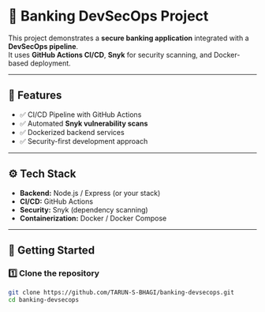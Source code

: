 # 🏦 Banking DevSecOps Project

This project demonstrates a **secure banking application** integrated with a **DevSecOps pipeline**.  
It uses **GitHub Actions CI/CD**, **Snyk** for security scanning, and Docker-based deployment.

---

## 📌 Features
- ✅ CI/CD Pipeline with GitHub Actions  
- ✅ Automated **Snyk vulnerability scans**  
- ✅ Dockerized backend services  
- ✅ Security-first development approach  

---

## ⚙️ Tech Stack
- **Backend:** Node.js / Express (or your stack)  
- **CI/CD:** GitHub Actions  
- **Security:** Snyk (dependency scanning)  
- **Containerization:** Docker / Docker Compose  

---

## 🚀 Getting Started

### 1️⃣ Clone the repository
```bash
git clone https://github.com/TARUN-S-BHAGI/banking-devsecops.git
cd banking-devsecops
